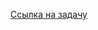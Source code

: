 [Ссылка на задачу](https://leetcode.com/problems/smallest-string-starting-from-leaf/description/?envType=daily-question&envId=2024-04-17)